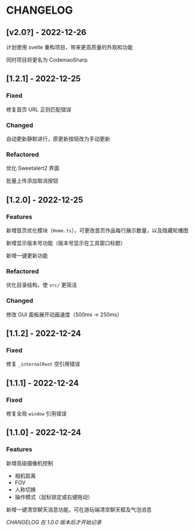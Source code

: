 # CHANGELOG

## [v2.0?] - 2022-12-26

计划使用 svelte 重构项目，带来更高质量的外观和功能

同时项目将更名为 CodemaoSharp

## [1.2.1] - 2022-12-25

### Fixed

修复首页 URL 正则匹配错误

### Changed

自动更新静默进行，原更新按钮改为手动更新

### Refactored

优化 Sweetalert2 界面

批量上传添加取消按钮

## [1.2.0] - 2022-12-25

### Features

新增首页优化模块（`Home.ts`），可更改首页作品每行展示数量，以及隐藏轮播图

新增显示版本号功能（版本号显示在工具窗口标题）

新增一键更新功能

### Refactored

优化目录结构，使 `src/` 更简洁

### Changed

修改 GUI 面板展开动画速度（500ms -> 250ms）

## [1.1.2] - 2022-12-24

### Fixed

修复 `_internalRoot` 空引用错误

## [1.1.1] - 2022-12-24

### Fixed

修复全局 `window` 引用错误

## [1.1.0] - 2022-12-24

### Features

新增高级摄像机控制

- 相机距离
- FOV
- 人称切换
- 操作模式（鼠标锁定或右键拖动）

新增一键清空聊天消息功能，可在游玩端清空聊天框及气泡消息

_CHANGELOG 在 1.0.0 版本后才开始记录_
